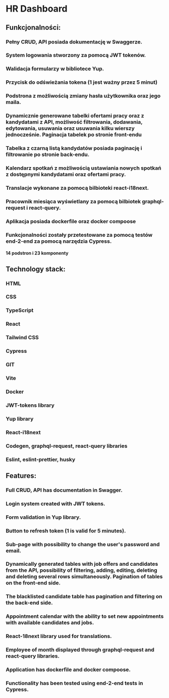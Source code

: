 # HR Dashboard

## Funkcjonalności:

### Pełny CRUD, API posiada dokumentację w Swaggerze.

### System logowania stworzony za pomocą JWT tokenów.

### Walidacja formularzy w bibliotece Yup.

### Przycisk do odświeżania tokena (1 jest ważny przez 5 minut)

### Podstrona z możliwością zmiany hasła użytkownika oraz jego maila.

### Dynamicznie generowane tabelki ofertami pracy oraz z kandydatami z API, możliwość filtrowania, dodawania, edytowania, usuwania oraz usuwania kilku wierszy jednocześnie. Paginacja tabelek po stronie front-endu

### Tabelka z czarną listą kandydatów posiada paginację i filtrowanie po stronie back-endu.

### Kalendarz spotkań z możliwością ustawiania nowych spotkań z dostępnymi kandydatami oraz ofertami pracy.

### Translacje wykonane za pomocą bilbioteki react-i18next.

### Pracownik miesiąca wyświetlany za pomocą bilbiotek graphql-request i react-query.

### Aplikacja posiada dockerfile oraz docker compoose

### Funkcjonalności zostały przetestowane za pomocą testów end-2-end za pomocą narzędzia Cypress.

#### 14 podstron i 23 komponenty

## Technology stack:

### HTML

### CSS

### TypeScript

### React

### Tailwind CSS

### Cypress

### GIT

### Vite

### Docker

### JWT-tokens library

### Yup library

### React-i18next

### Codegen, graphql-request, react-query libraries

### Eslint, eslint-prettier, husky

## Features:

### Full CRUD, API has documentation in Swagger.

### Login system created with JWT tokens.

### Form validation in Yup library.

### Button to refresh token (1 is valid for 5 minutes).

### Sub-page with possibility to change the user's password and email.

### Dynamically generated tables with job offers and candidates from the API, possibility of filtering, adding, editing, deleting and deleting several rows simultaneously. Pagination of tables on the front-end side.

### The blacklisted candidate table has pagination and filtering on the back-end side.

### Appointment calendar with the ability to set new appointments with available candidates and jobs.

### React-18next library used for translations.

### Employee of month displayed through graphql-request and react-query libraries.

### Application has dockerfile and docker compoose.

### Functionality has been tested using end-2-end tests in Cypress.
